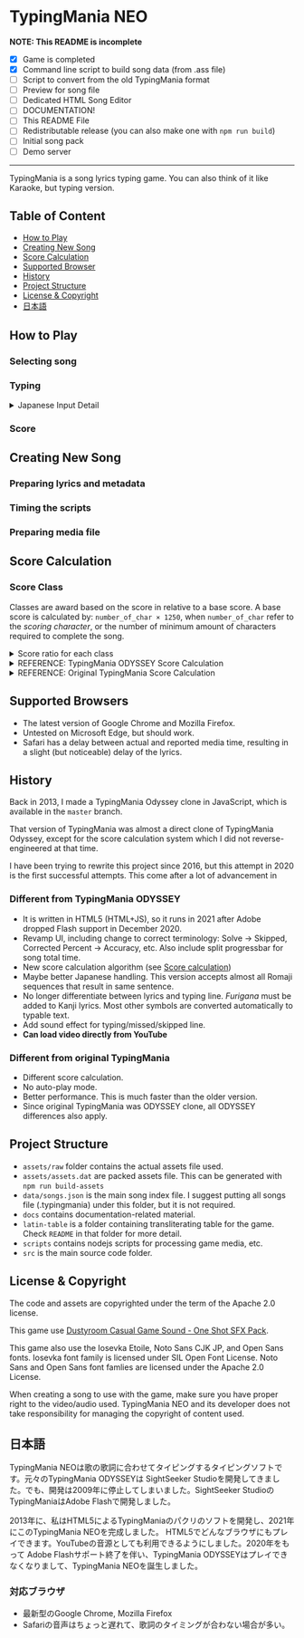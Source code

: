 TypingMania NEO
===============

**NOTE: This README is incomplete**

- [x] Game is completed
- [x] Command line script to build song data (from .ass file)
- [ ] Script to convert from the old TypingMania format
- [ ] Preview for song file
- [ ] Dedicated HTML Song Editor
- [ ] DOCUMENTATION!
- [ ] This README File
- [ ] Redistributable release (you can also make one with `npm run build`)
- [ ] Initial song pack
- [ ] Demo server

----

TypingMania is a song lyrics typing game. You can also think of it like
Karaoke, but typing version.

Table of Content
----------------
- [How to Play](#how-to-play)
- [Creating New Song](#creating-new-song)
- [Score Calculation](#score-calculation)
- [Supported Browser](#supported-browsers)
- [History](#history)
- [Project Structure](#project-structure)
- [License & Copyright](#license--copyright)
- [日本語](#日本語)

How to Play
-----------

### Selecting song

### Typing

<details>
  <summary>Japanese Input Detail</summary>


</details>

### Score
  
Creating New Song
-----------------

### Preparing lyrics and metadata

### Timing the scripts

### Preparing media file

Score Calculation
-----------------

### Score Class

Classes are award based on the score in relative to a base score. A base score
is calculated by: `number_of_char × 1250`, when `number_of_char` refer to the
*scoring character*, or the number of minimum amount of characters required to
complete the song.

<details>
  <summary>Score ratio for each class</summary>

| Percent  | Class |
| -------- | ----- |
|   > 125% |   SSS |
|   > 110% |    SS |
|   > 105% |    S+ |
|   > 100% |     S |
|    > 95% |    A+ |
|    > 90% |     A |
|    > 85% |    B+ |
|    > 80% |     B |
|    > 75% |    C+ |
|    > 70% |     C |
|    > 60% |    D+ |
|    > 50% |     D |
|    > 40% |    E+ |
|    > 30% |     E |
|    > 20% |    F+ |
|    < 20% |     F |

</details>

<details>
  <summary>REFERENCE: TypingMania ODYSSEY Score Calculation</summary>
</details>

<details>
  <summary>REFERENCE: Original TypingMania Score Calculation</summary>
</details>

Supported Browsers
-----------------
- The latest version of Google Chrome and Mozilla Firefox.
- Untested on Microsoft Edge, but should work.
- Safari has a delay between actual and reported media time,
  resulting in a slight (but noticeable) delay of the lyrics.

History
-------

Back in 2013, I made a TypingMania Odyssey clone in JavaScript, which is
available in the `master` branch.

That version of TypingMania was almost a direct clone of TypingMania Odyssey,
except for the score calculation system which I did not reverse-engineered
at that time.

I have been trying to rewrite this project since 2016, but this attempt in
2020 is the first successful attempts. This come after a lot of advancement
in

### Different from TypingMania ODYSSEY

- It is written in HTML5 (HTML+JS), so it runs in 2021 after Adobe dropped
  Flash support in December 2020.
- Revamp UI, including change to correct terminology: Solve -> Skipped,
  Corrected Percent -> Accuracy, etc. Also include split progressbar
  for song total time.
- New score calculation algorithm (see [Score calculation](#score-calculation))
- Maybe better Japanese handling. This version accepts almost all Romaji
  sequences that result in same sentence.
- No longer differentiate between lyrics and typing line. *Furigana* must
  be added to Kanji lyrics. Most other symbols are converted automatically
  to typable text.
- Add sound effect for typing/missed/skipped line.
- **Can load video directly from YouTube**

### Different from original TypingMania

- Different score calculation.
- No auto-play mode.
- Better performance. This is much faster than the older version.
- Since original TypingMania was ODYSSEY clone,
  all ODYSSEY differences also apply.

Project Structure
-----------------
- `assets/raw` folder contains the actual assets file used.
- `assets/assets.dat` are packed assets file. This can be generated with
  `npm run build-assets`
- `data/songs.json` is the main song index file. I suggest putting all
  songs file (.typingmania) under this folder, but it is not required.
- `docs` contains documentation-related material.
- `latin-table` is a folder containing transliterating table for the game.
   Check `README` in that folder for more detail.
- `scripts` contains nodejs scripts for processing game media, etc.
- `src` is the main source code folder.

License & Copyright
--------------------
The code and assets are copyrighted under the term of the Apache 2.0 license.

This game use [Dustyroom Casual Game Sound - One Shot SFX Pack](http://dustyroom.com/free-casual-game-sounds/).

This game also use the Iosevka Etoile, Noto Sans CJK JP, and Open Sans fonts.
Iosevka font family is licensed under SIL Open Font License. Noto Sans and
Open Sans font famlies are licensed under the Apache 2.0 License.

When creating a song to use with the game, make sure you have proper right to
the video/audio used. TypingMania NEO and its developer does not take
responsibility for managing the copyright of content used.

日本語
------
TypingMania NEOは歌の歌詞に合わせてタイピングするタイピングソフトです。元々のTypingMania ODYSSEYは
SightSeeker Studioを開発してきました。でも、開発は2009年に停止してしまいました。SightSeeker Studioの
TypingManiaはAdobe Flashで開発しました。

2013年に、私はHTML5によるTypingManiaのパクリのソフトを開発し、2021年にこのTypingMania NEOを完成しました。
HTML5でどんなブラウザにもプレイできます。YouTubeの音源としても利用できるようにしました。2020年をもって
Adobe Flashサポート終了を伴い、TypingMania ODYSSEYはプレイできなくなりまして、TypingMania NEOを誕生しました。

### 対応ブラウザ
- 最新型のGoogle Chrome, Mozilla Firefox
- Safariの音声はちょっと遅れて、歌詞のタイミングが合わない場合が多い。

